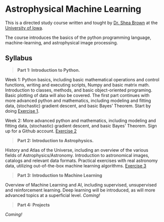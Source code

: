 # Astrophysical Machine Learning

This is a directed study course written and tought by [Dr. Shea Brown](http://webusers.astro.umn.edu/~brown/) at the [University of Iowa](https://uiowa.edu/).

The course introduces the basics of the python programming language, machine-learning, and astrophysical image processing.

## Syllabus

> **Part 1: Introduction to Python.**

Week 1: Python basics, including basic mathematical operations and control functions, writing and executing scripts, Numpy and basic matrix math. Introduction to classes, methods, and basic object-oriented programing. Basic plotting of data will also be covered. The first part continues with more advanced python and mathematics, including modeling and fitting data, (stochastic) gradient descent, and basic Bayes’ Theorem. Start by doing [Exercise 1](Part%201/Exercise%201.ipynb).

Week 2: More advanced python and mathematics, including modeling and fitting data, (stochastic) gradient descent, and basic Bayes' Theorem. Sign up for a Github account. [Exercise 2](Part%201/Exercise%202.ipynb)

> **Part 2: Introduction to Astrophysics.**

History and Atlas of the Universe, including an overview of the various fields of Astrophysics/Astronomy. Introduction to astronomical images, catalogs and relevant data formats. Practical exercises with real astronomy data, utilizing out-of-the-box machine learning algorithms. [Exercise 3](Part%201/Exercise%203.ipynb)

> **Part 3: Introduction to Machine Learning**

Overview of Machine Learning and AI, including supervised, unsupervised and reinforcement learning. Deep learning will be introduced, as will more advanced topics at a superficial level. *Coming!*

> **Part 4: Projects**

*Coming!*